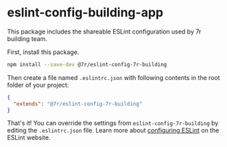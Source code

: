 # eslint-config-building-app

This package includes the shareable ESLint configuration used by 7r building team.

First, install this package.

```sh
npm install --save-dev @7r/eslint-config-7r-building
```

Then create a file named `.eslintrc.json` with following contents in the root folder of your project:

```json
{
  "extends": "@7r/eslint-config-7r-building"
}
```

That's it! You can override the settings from `eslint-config-7r-building` by editing the `.eslintrc.json` file. Learn more about [configuring ESLint](http://eslint.org/docs/user-guide/configuring) on the ESLint website.
